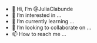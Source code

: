 - 👋 Hi, I’m @JuliaClabunde
- 👀 I’m interested in ...
- 🌱 I’m currently learning ...
- 💞️ I’m looking to collaborate on ...
- 📫 How to reach me ...

<!---
JuliaClabunde/JuliaClabunde is a ✨ special ✨ repository because its `README.md` (this file) appears on your GitHub profile.
You can click the Preview link to take a look at your changes.
--->
